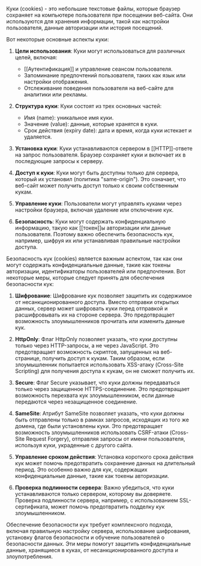 Куки (cookies) - это небольшие текстовые файлы, которые браузер сохраняет на компьютере пользователя при посещении веб-сайта. Они используются для хранения информации, такой как настройки пользователя, данные авторизации или история посещений.

Вот некоторые основные аспекты куки:

1. **Цели использования**: Куки могут использоваться для различных целей, включая:
    
    - [[Аутентификация]] и управление сеансом пользователя.
    - Запоминание предпочтений пользователя, таких как язык или настройки отображения.
    - Отслеживание поведения пользователя на веб-сайте для аналитики или рекламы.
2. **Структура куки**: Куки состоят из трех основных частей:
    
    - Имя (name): уникальное имя куки.
    - Значение (value): данные, которые хранятся в куки.
    - Срок действия (expiry date): дата и время, когда куки истекает и удаляется.
3. **Установка куки**: Куки устанавливаются сервером в [[HTTP]]-ответе на запрос пользователя. Браузер сохраняет куки и включает их в последующие запросы к серверу.
    
4. **Доступ к куки**: Куки могут быть доступны только для сервера, который их установил (политика "same-origin"). Это означает, что веб-сайт может получить доступ только к своим собственным кукам.
    
5. **Управление куки**: Пользователи могут управлять куками через настройки браузера, включая удаление или отключение кук.
    
6. **Безопасность**: Куки могут содержать конфиденциальную информацию, такую как [[токен]]ы авторизации или данные пользователя. Поэтому важно обеспечить безопасность кук, например, шифруя их или устанавливая правильные настройки доступа.

Безопасность кук (cookies) является важным аспектом, так как они могут содержать конфиденциальные данные, такие как токены авторизации, идентификаторы пользователей или предпочтения. Вот некоторые меры, которые следует принять для обеспечения безопасности кук:

1. **Шифрование**: Шифрование кук позволяет защитить их содержимое от несанкционированного доступа. Вместо отправки открытых данных, сервер может шифровать куки перед отправкой и расшифровывать их на стороне сервера. Это предотвращает возможность злоумышленников прочитать или изменить данные кук.
    
2. **HttpOnly**: Флаг HttpOnly позволяет указать, что куки доступны только через HTTP-запросы, а не через JavaScript. Это предотвращает возможность скриптов, запущенных на веб-странице, получить доступ к кукам. Таким образом, если злоумышленник попытается использовать XSS-атаку (Cross-Site Scripting) для получения доступа к кукам, он не сможет получить их.
    
3. **Secure**: Флаг Secure указывает, что куки должны передаваться только через защищенное HTTPS-соединение. Это предотвращает возможность перехвата кук злоумышленником, если данные передаются через незащищенное соединение.
    
4. **SameSite**: Атрибут SameSite позволяет указать, что куки должны быть отправлены только в рамках запросов, исходящих из того же домена, где были установлены куки. Это предотвращает возможность злоумышленников использовать CSRF-атаки (Cross-Site Request Forgery), отправляя запросы от имени пользователя, используя куки, украденные с другого сайта.
    
5. **Управление сроком действия**: Установка короткого срока действия кук может помочь предотвратить сохранение данных на длительный период. Это особенно важно для кук, содержащих конфиденциальные данные, такие как токены авторизации.
    
6. **Проверка подлинности сервера**: Важно убедиться, что куки устанавливаются только сервером, которому вы доверяете. Проверка подлинности сервера, например, с использованием SSL-сертификата, может помочь предотвратить подделку кук злоумышленником.
    

Обеспечение безопасности кук требует комплексного подхода, включая правильную настройку сервера, использование шифрования, установку флагов безопасности и обучение пользователей о безопасности данных. Эти меры помогут защитить конфиденциальные данные, хранящиеся в куках, от несанкционированного доступа и злоупотребления.